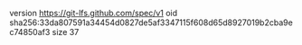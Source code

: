 version https://git-lfs.github.com/spec/v1
oid sha256:33da807591a34454d0827de5af3347115f608d65d8927019b2cba9ec74850af3
size 37

